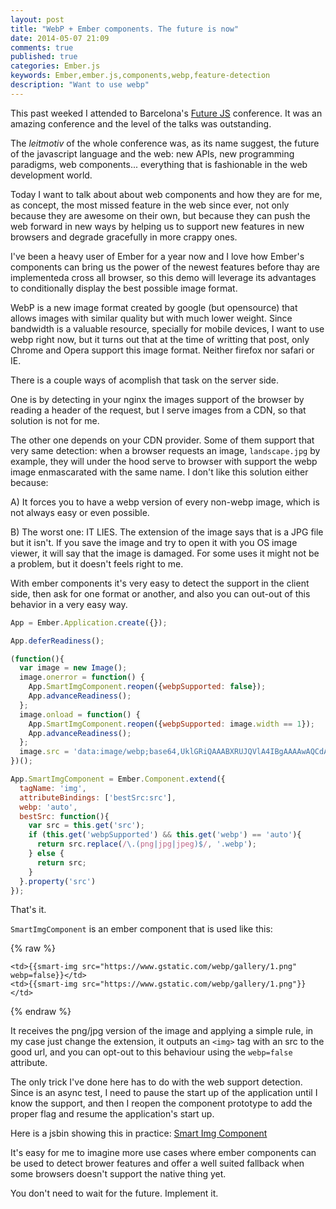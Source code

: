 ```yaml
---
layout: post
title: "WebP + Ember components. The future is now"
date: 2014-05-07 21:09
comments: true
published: true
categories: Ember.js
keywords: Ember,ember.js,components,webp,feature-detection
description: "Want to use webp"
---
```

This past weeked I attended to Barcelona's [Future JS](http://futurejs.org/) conference. It was an amazing conference and
the level of the talks was outstanding.

The _leitmotiv_ of the whole conference was, as its name suggest, the future of the javascript language
and the web: new APIs, new programming paradigms, web components... everything that is fashionable in the
web development world.

Today I want to talk about about web components and how they are for me, as concept, the most missed feature
in the web since ever, not only because they are awesome on their own, but because they can push the web
forward in new ways by helping us to support new features in new browsers and degrade gracefully in more crappy
ones.

<!--more-->

I've been a heavy user of Ember for a year now and I love how Ember's components can bring us the power of
the newest features before thay are implementeda cross all browser, so this demo will leverage
its advantages to conditionally display the best possible image format.

WebP is a new image format created by google (but opensource) that allows images with similar quality but with
much lower weight. Since bandwidth is a valuable resource, specially for mobile devices, I want to use
webp right now, but it turns out that at the time of writting that post, only Chrome and Opera support
this image format. Neither firefox nor safari or IE.

There is a couple ways of acomplish that task on the server side.

One is by detecting in your nginx the images support of the browser by reading a header of the request,
but I serve images from a CDN, so that solution is not for me.

The other one depends on your CDN provider. Some of them support that very same detection: when a
browser requests an image, `landscape.jpg` by example, they will under the hood serve
to browser with support the webp image enmascarated with the same name.
I don't like this solution either because:

A) It forces you to have a webp version of every non-webp image, which is not always easy or even possible.

B) The worst one: IT LIES. The extension of the image says that is a JPG file but it isn't. If you save the image and
try to open it with you OS image viewer, it will say that the image is damaged. For some uses it might not be
a problem, but it doesn't feels right to me.

With ember components it's very easy to detect the support in the client side, then ask for one format
or another, and also you can out-out of this behavior in a very easy way.

```js
App = Ember.Application.create({});

App.deferReadiness();

(function(){
  var image = new Image();
  image.onerror = function() {
    App.SmartImgComponent.reopen({webpSupported: false});
    App.advanceReadiness();
  };
  image.onload = function() {
    App.SmartImgComponent.reopen({webpSupported: image.width == 1});
    App.advanceReadiness();
  };
  image.src = 'data:image/webp;base64,UklGRiQAAABXRUJQVlA4IBgAAAAwAQCdASoBAAEAAwA0JaQAA3AA/vuUAAA=';
})();

App.SmartImgComponent = Ember.Component.extend({
  tagName: 'img',
  attributeBindings: ['bestSrc:src'],
  webp: 'auto',
  bestSrc: function(){
    var src = this.get('src');
    if (this.get('webpSupported') && this.get('webp') == 'auto'){
      return src.replace(/\.(png|jpg|jpeg)$/, '.webp');
    } else {
      return src;
    }
  }.property('src')
});
```

That's it.

`SmartImgComponent` is an ember component that is used like this:

{% raw %}
```
<td>{{smart-img src="https://www.gstatic.com/webp/gallery/1.png" webp=false}}</td>
<td>{{smart-img src="https://www.gstatic.com/webp/gallery/1.png"}}</td>
```
{% endraw %}

It receives the png/jpg version of the image and applying a simple rule, in my case just change the extension,
it outputs an `<img>` tag with an src to the good url, and you can opt-out to this behaviour using
the `webp=false` attribute.

The only trick I've done here has to do with the web support detection. Since is an async test, I need to
pause the start up of the application until I know the support, and then I reopen the component prototype
to add the proper flag and resume the application's start up.

Here is a jsbin showing this in practice: [Smart Img Component](http://jsbin.com/ucanam/4910/edit)

It's easy for me to imagine more use cases where ember components can be used to detect brower features and
offer a well suited fallback when some browsers doesn't support the native thing yet.

You don't need to wait for the future. Implement it.
